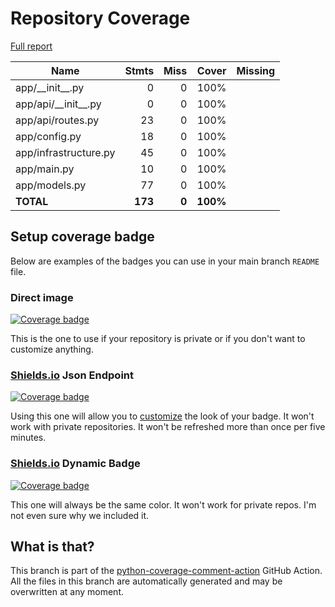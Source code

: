 # Repository Coverage

[Full report](https://htmlpreview.github.io/?https://github.com/azellarhq/pgrubic-playground/blob/python-coverage-comment-action-data/htmlcov/index.html)

| Name                    |    Stmts |     Miss |    Cover |   Missing |
|------------------------ | -------: | -------: | -------: | --------: |
| app/\_\_init\_\_.py     |        0 |        0 |     100% |           |
| app/api/\_\_init\_\_.py |        0 |        0 |     100% |           |
| app/api/routes.py       |       23 |        0 |     100% |           |
| app/config.py           |       18 |        0 |     100% |           |
| app/infrastructure.py   |       45 |        0 |     100% |           |
| app/main.py             |       10 |        0 |     100% |           |
| app/models.py           |       77 |        0 |     100% |           |
|               **TOTAL** |  **173** |    **0** | **100%** |           |


## Setup coverage badge

Below are examples of the badges you can use in your main branch `README` file.

### Direct image

[![Coverage badge](https://raw.githubusercontent.com/azellarhq/pgrubic-playground/python-coverage-comment-action-data/badge.svg)](https://htmlpreview.github.io/?https://github.com/azellarhq/pgrubic-playground/blob/python-coverage-comment-action-data/htmlcov/index.html)

This is the one to use if your repository is private or if you don't want to customize anything.

### [Shields.io](https://shields.io) Json Endpoint

[![Coverage badge](https://img.shields.io/endpoint?url=https://raw.githubusercontent.com/azellarhq/pgrubic-playground/python-coverage-comment-action-data/endpoint.json)](https://htmlpreview.github.io/?https://github.com/azellarhq/pgrubic-playground/blob/python-coverage-comment-action-data/htmlcov/index.html)

Using this one will allow you to [customize](https://shields.io/endpoint) the look of your badge.
It won't work with private repositories. It won't be refreshed more than once per five minutes.

### [Shields.io](https://shields.io) Dynamic Badge

[![Coverage badge](https://img.shields.io/badge/dynamic/json?color=brightgreen&label=coverage&query=%24.message&url=https%3A%2F%2Fraw.githubusercontent.com%2Fazellarhq%2Fpgrubic-playground%2Fpython-coverage-comment-action-data%2Fendpoint.json)](https://htmlpreview.github.io/?https://github.com/azellarhq/pgrubic-playground/blob/python-coverage-comment-action-data/htmlcov/index.html)

This one will always be the same color. It won't work for private repos. I'm not even sure why we included it.

## What is that?

This branch is part of the
[python-coverage-comment-action](https://github.com/marketplace/actions/python-coverage-comment)
GitHub Action. All the files in this branch are automatically generated and may be
overwritten at any moment.
